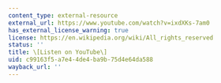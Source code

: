 ```yaml
---
content_type: external-resource
external_url: https://www.youtube.com/watch?v=ixdXKs-7am0
has_external_license_warning: true
license: https://en.wikipedia.org/wiki/All_rights_reserved
status: ''
title: \[Listen on YouTube\]
uid: c99163f5-a7e4-4de4-ba9b-75d4e64da588
wayback_url: ''
---
```

